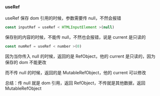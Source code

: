 #### useRef

useRef 保存 dom 引用的时候，参数需要传 null，不然会报错<br>

```javascript
const inputRef = useRef < HTMLInputElement >(null)
```

保存别的内容的时候，不能传 null，不然也会报错，说是 current 是只读的

```javascript
const numRef = useRef < number >(0)
```

因为当你传入 null 的时候，返回的是 RefObject，他的 current 是只读的，因为保存的 dom 不能更改<br> 

而不传 null 的时候，返回的是 MutableRefObject，他的 current 可以修改<br> 

总结：传 null 就是 dom 引用，返回 RefObject，不传就是其他数据，返回 MutableRefObject
